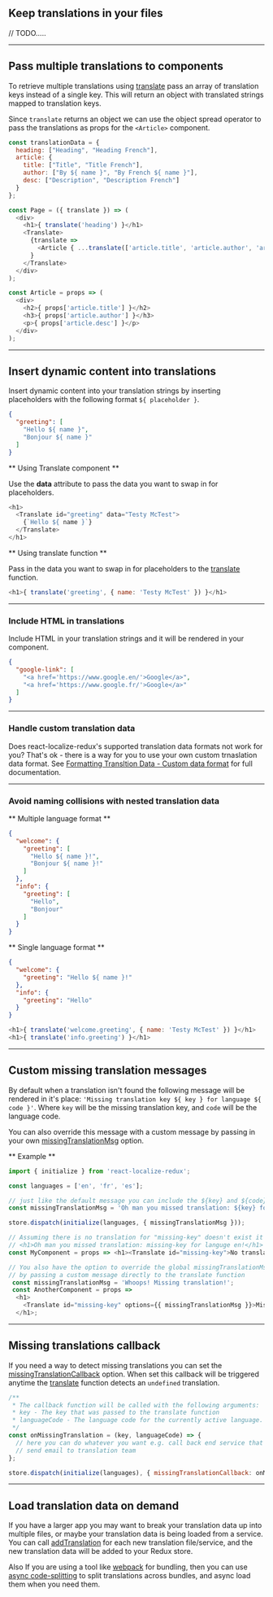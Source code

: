 ## Keep translations in your files

// TODO.....

------------



## Pass multiple translations to components

To retrieve multiple translations using [translate](/api/selectors#translatekey-string-string-data) pass an array of translation keys instead of a single key. This will return an object with translated strings mapped to translation keys.

Since `translate` returns an object we can use the object spread operator to pass the translations as props for the `<Article>` component.

```javascript
const translationData = {
  heading: ["Heading", "Heading French"],
  article: {
    title: ["Title", "Title French"],
    author: ["By ${ name }", "By French ${ name }"],
    desc: ["Description", "Description French"]
  }
};

const Page = ({ translate }) => (
  <div>
    <h1>{ translate('heading') }</h1>
    <Translate>
      {translate => 
        <Article { ...translate(['article.title', 'article.author', 'article.desc'], { name: 'Ted' }) } />
      }
    </Translate>
  </div>
);

const Article = props => (
  <div>
    <h2>{ props['article.title'] }</h2>
    <h3>{ props['article.author'] }</h3>
    <p>{ props['article.desc'] }</p>
  </div>
);
```


---------------



## Insert dynamic content into translations

Insert dynamic content into your translation strings by inserting placeholders with the following format `${ placeholder }`.

```json
{
  "greeting": [
    "Hello ${ name }",
    "Bonjour ${ name }"
  ]
}
```

** Using Translate component **

Use the **data** attribute to pass the data you want to swap in for placeholders.

```javascript
<h1>
  <Translate id="greeting" data="Testy McTest">
    {`Hello ${ name }`}
  </Translate>
</h1>
```

** Using translate function **

Pass in the data you want to swap in for placeholders to the [translate](/api/selectors#translatekey-string-string-data) function.

```javascript
<h1>{ translate('greeting', { name: 'Testy McTest' }) }</h1>
```


---------------



### Include HTML in translations

Include HTML in your translation strings and it will be rendered in your component.

```json
{
  "google-link": [
    "<a href='https://www.google.en/'>Google</a>",
    "<a href='https://www.google.fr/'>Google</a>"
  ]
}
```



---------------



### Handle custom translation data

Does react-localize-redux's supported translation data formats not work for you? That's ok - there is a way for you to use your own custom trnaslation data format. See [Formatting Transltion Data - Custom data format](/formatting-translation-data/#custom-data-format) for full documentation.



---------------



### Avoid naming collisions with nested translation data

** Multiple language format **

```json
{
  "welcome": {
    "greeting": [
      "Hello ${ name }!",
      "Bonjour ${ name }!"
    ]
  },
  "info": {
    "greeting": [
      "Hello",
      "Bonjour"
    ]
  }
}
```

** Single language format **

```json
{
  "welcome": {
    "greeting": "Hello ${ name }!"
  },
  "info": {
    "greeting": "Hello"
  }
}
```

```javascript
<h1>{ translate('welcome.greeting', { name: 'Testy McTest' }) }</h1>
<h1>{ translate('info.greeting') }</h1>
```


---------------


## Custom missing translation messages

By default when a translation isn't found the following message will be rendered in it's place: `'Missing translation key ${ key } for language ${ code }'`. Where `key` will be the missing translation key, and `code` will be the language code.

You can also override this message with a custom message by passing in your own [missingTranslationMsg](/api/action-creators/#initialize-options) option.

** Example **

```javascript
import { initialize } from 'react-localize-redux';

const languages = ['en', 'fr', 'es'];

// just like the default message you can include the ${key} and ${code} placeholders
const missingTranslationMsg = 'Oh man you missed translation: ${key} for languge ${code}!';

store.dispatch(initialize(languages, { missingTranslationMsg }));

// Assuming there is no translation for "missing-key" doesn't exist it would render following:
// <h1>Oh man you missed translation: missing-key for languge en!</h1>
const MyComponent = props => <h1><Translate id="missing-key">No translations here!</Translate></h1>;

// You also have the option to override the global missingTranslationMsg option
// by passing a custom message directly to the translate function
 const missingTranslationMsg = 'Whoops! Missing translation!';
 const AnotherComponent = props => 
  <h1>
    <Translate id="missing-key" options={{ missingTranslationMsg }}>Missing!</Translate>
  </h1>;
```


---------------

## Missing translations callback

If you need a way to detect missing translations you can set the [missingTranslationCallback](/api/action-creators/#initialize-options) option. When set this callback will be triggered anytime the [translate](/api/selectors/#translatekey-string-string-data-options) function detects an `undefined` translation.

```javascript
/**
 * The callback function will be called with the following arguments:
 * key - The key that was passed to the translate function
 * languageCode - The language code for the currently active language.
 */
const onMissingTranslation = (key, languageCode) => {
  // here you can do whatever you want e.g. call back end service that will
  // send email to translation team
};

store.dispatch(initialize(languages), { missingTranslationCallback: onMissingTranslation });
```

---------------


## Load translation data on demand

If you have a larger app you may want to break your translation data up into multiple files, or maybe your translation data is being loaded from a service. You can call [addTranslation](#addtranslationdata) for each new translation file/service, and the new translation data will be added to your Redux store.

Also If you are using a tool like [webpack](https://webpack.js.org) for bundling, then you can use [async code-splitting](https://webpack.js.org/guides/code-splitting-async/) to split translations across bundles, and async load them when you need them.
